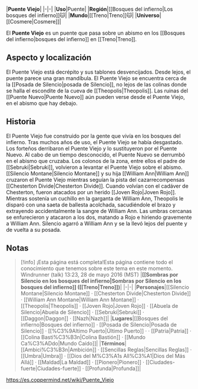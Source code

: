 

|**Puente Viejo**|
|-|-|
|**Uso**|Puente|
|**Región**|[[Bosques del infierno\|Los bosques del infierno]]🐱︎|
|**Mundo**|[[Treno\|Treno]]🐱︎|
|**Universo**|[[Cosmere\|Cosmere]]|

El **Puente Viejo** es un puente que pasa sobre un abismo en los [[Bosques del infierno\|bosques del infierno]] en [[Treno\|Treno]].

## Aspecto y localización
El Puente Viejo está decrépito y sus tablones desvencijados. Desde lejos, el puente parece una gran mandíbula. El Puente Viejo se encuentra cerca de la [[Posada de Silencio\|posada de Silencio]], no lejos de las colinas donde se halla el escondite de la cueva de [[Theopolis\|Theopolis]]. Las ruinas del [[Puente Nuevo\|Puente Nuevo]] aún pueden verse desde el Puente Viejo, en el abismo que hay debajo.

## Historia
El Puente Viejo fue construido por la gente que vivía en los bosques del infierno. Tras muchos años de uso, el Puente Viejo se había desgastado. Los forteños derribaron el Puente Viejo y lo sustituyeron por el Puente Nuevo. Al cabo de un tiempo desconocido, el Puente Nuevo se derrumbó en el abismo que cruzaba. Los colonos de la zona, entre ellos el padre de [[Sebruki\|Sebruki]], volvieron a levantar el Puente Viejo sobre el abismo.
[[Silencio Montane\|Silencio Montane]] y su hija [[William Ann\|William Ann]] cruzaron el Puente Viejo mientras seguían la pista del cazarrecompensas [[Chesterton Divide\|Chesterton Divide]]. Cuando volvían con el cadáver de Chesterton, fueron atacados por un herido [[Joven Rojo\|Joven Rojo]]. Mientras sostenía un cuchillo en la garganta de William Ann, Theopolis le disparó con una saeta de ballesta acolchada, sacudiéndole el brazo y extrayendo accidentalmente la sangre de William Ann. Las umbras cercanas se enfurecieron y atacaron a los dos, matando a Rojo e hiriendo gravemente a William Ann. Silencio agarró a William Ann y se la llevó lejos del puente y de vuelta a su posada.

## Notas

> [!info] ¡Esta página está completa!Esta página contiene todo el conocimiento que tenemos sobre este tema en este momento.
Windrunner (talk) 13:23, 28 de mayo 2016 (MST)
|**[[Sombras por Silencio en los bosques del infierno\|Sombras por Silencio en los bosques del infierno]] ([[Treno\|Treno]])**|
|-|-|
|**Personajes**|[[Silencio Montane\|Silencio Montane]] · [[Chesterton Divide\|Chesterton Divide]] · [[William Ann Montane\|William Ann Montane]] · [[Theopolis\|Theopolis]] · [[Joven Rojo\|Joven Rojo]] · [[Abuela de Silencio\|Abuela de Silencio]] · [[Sebruki\|Sebruki]] · [[Daggon\|Daggon]] · [[Nazh\|Nazh]]|
|**Lugares**|[[Bosques del infierno\|Bosques del infierno]] · [[Posada de Silencio\|Posada de Silencio]] · [[%C3%9Altimo Puerto\|Último Puerto]] ·  · [[Patria\|Patria]] · [[Colina Basti%C3%B3n\|Colina Bastión]] · [[Mundo Ca%C3%ADdo\|Mundo Caído]]|
|**Términos**|[[Ambici%C3%B3n\|Ambición]] · [[Sencillas Reglas\|Sencillas Reglas]] · [[Umbra\|Umbra]] · [[Dios del M%C3%A1s All%C3%A1\|Dios del Más Allá]] · [[Maldad\|La Maldad]] · [[Pionero\|Pionero]] · [[Ciudades-fuerte\|Ciudades-fuerte]] · [[Profunda\|Profunda]]|



https://es.coppermind.net/wiki/Puente_Viejo